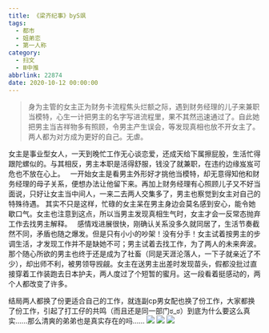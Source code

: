 ```yaml
---
title: 《梁齐纪事》byS飒
tags:
  - 都市
  - 姐弟恋
  - 第一人称
category:
  - 扫文
  - Ⅲ中推
abbrlink: 22874
date: 2020-10-12 00:00:00
---
```

<meta name="referrer" content="no-referrer" />

> 身为主管的女主正为财务卡流程焦头烂额之际，遇到财务经理的儿子来兼职当模特，心生一计把男主的名字写进流程里，果不其然迅速通过了。自此她把男主当吉祥物多有照顾，令男主产生误会，等发现真相也放不开女主了。两人都为对方成为更好的自己。无虐。 ​​​​

<!-- more -->

女主是事业型女人，一天到晚忙工作无心谈恋爱，还成天给下属擦屁股，生活忙得跟陀螺似的。与其相反，男主本职是活得舒服，钱没了就兼职，在违约边缘岌岌可危也不放在心上。
 
一开始女主是看男主外形好才挑他当模特，却无意得知他和财务经理的母子关系，便想办法让他留下来。再加上财务经理有心照顾儿子又不好当面说，只好让女主当中间人，一来二去两人交集多了，男主也察觉到女主对自己的特殊待遇。
其实不只是这样，忙碌的女主呆在男主身边会莫名感到安心，能令她歇口气。女主也注意到这点，所以当男主发现真相生气时，女主才会一反常态抛弃工作去找男主解释。
 
感情戏进展很快，刚确认关系没多久就同居了，生活节奏截然不同，矛盾也随之爆发。但是只有小小的吵架！没有分手！女主试着按男主的步调生活，才发现工作并不是缺她不可；男主试着去找工作，为了两人的未来奔波。
那个随心所欲的男主也终于还是成为了社畜（同是天涯沦落人，一下子就亲近了不少），却出师不利，被男领导觊觎。女主在送男主出差时发现苗头，假都没批过直接穿着工作装跑去日本护夫，两人度过了个短暂的蜜月。这一段看着挺感动的，两个人都改变了许多。

结局两人都换了份更适合自己的工作，就连副cp男女配也换了份工作，大家都换了份工作，引起了打工仔的共鸣（而且还是同一部门ಠ_ಠ）到底为什么要这么真实……那么清爽的弟弟也是真实存在的吗……
![](https://wx2.sinaimg.cn/mw690/0069kFhhgy1gjmcw2iws4j30n01dsnpe.jpg)
![](https://wx2.sinaimg.cn/mw690/0069kFhhgy1gjmcw49qa8j30n01dsnpe.jpg)
![](https://wx1.sinaimg.cn/mw690/0069kFhhgy1gjmcw59jeij30n01dsnpe.jpg)